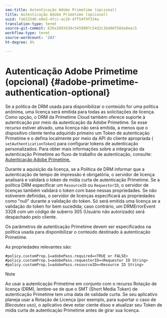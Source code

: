 ```yaml
---
seo-title: Autenticação Adobe Primetime (opcional)
title: Autenticação Adobe Primetime (opcional)
uuid: fa6225d6-e0e5-4fcc-ac26-4ff54f9f334a
translation-type: tm+mt
source-git-commit: 635e2893439c5459907c54d2c3bd86f58da0eec5
workflow-type: tm+mt
source-wordcount: '283'
ht-degree: 0%

---
```



# Autenticação Adobe Primetime (opcional) {#adobe-primetime-authentication-optional}

Se a política de DRM usada para disponibilizar o conteúdo for uma política anônima, uma licença será emitida para todas as solicitações de licença. Como opção, o DRM da Primetime Cloud também oferece suporte à autenticação por meio da autenticação da Adobe Primetime. Se esse recurso estiver ativado, uma licença não será emitida, a menos que o dispositivo cliente tenha adquirido primeiro um Token de autenticação Primetime e o defina localmente por meio da API do cliente apropriada ( `setAuthenticationToken`) para configurar tokens de autenticação personalizados. Para obter mais informações sobre a integração da autenticação Primetime ao fluxo de trabalho de autenticação, consulte: [Autenticação Adobe Primetime.](https://tve.helpdocsonline.com/home)

Durante a aquisição da licença, se a Política de DRM informar que a autenticação de tempo de impressão é obrigatória, o servidor de licença analisará e validará o token de mídia curta de autenticação Primetime. Se a política DRM especificar um `ResourceID` ou `RequestorID`, o servidor de licenças também validará o token com base nessas propriedades. Se não estiverem definidas, o servidor de licenças especificará as propriedades como &quot;null&quot; durante a validação do token. Só será emitida uma licença se a validação do token for bem sucedida; caso contrário, um DRMErrorEvent 3328 com um código de suberro 305 (Usuário não autorizado) será despachado pelo cliente.

Os parâmetros de autenticação Primetime devem ser especificados na política usada para disponibilizar o conteúdo destinado à autenticação Primetime.

As propriedades relevantes são:

```
#policy.customProp.1=adobePass.required=<TRUE or FALSE> 
#policy.customProp.1=adobePass.requestorID=<Requestor ID String> 
#policy.customProp.1=adobePass.resourceID=<Resource ID String>
```

>[!NOTE]
>
>Ao usar a autenticação Primetime em conjunto com o recurso Rotação de licença (DRM), lembre-se de que o SMT (Short Media Token) de autenticação Primetime tem uma data de validade curta. Se seu aplicativo planeja usar a Rotação de Licença (por exemplo, para suportar o caso de *Blecautes* uso), o aplicativo deve estar ciente disso e atualizar seu Token de mídia curta de autenticação Primetime antes de girar sua licença.